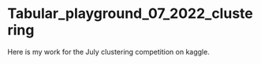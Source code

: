 # Tabular_playground_07_2022_clustering
Here is my work for the July clustering competition on kaggle. 
